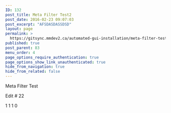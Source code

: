 ```yaml
---
ID: 132
post_title: Meta Filter Test2
post_date: 2016-02-23 09:07:03
post_excerpt: "AFSDASDASSDSD"
layout: page
permalink: >
  https://gitsync.mmdev2.ca/automated-gui-installation/meta-filter-test/
published: true
post_parent: 83
menu_order: 4
page_options_require_authentication: true
page_options_show_link_unauthenticated: true
hide_from_navigation: true
hide_from_related: false
---
```

Meta Filter Test

Edit # 22

1 1 1 0
